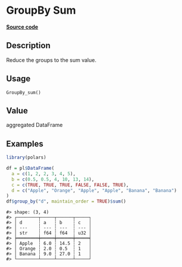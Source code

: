 

# GroupBy Sum

[**Source code**](https://github.com/pola-rs/r-polars/tree/741f9cd2614b3302a4d033bcae447425e1b91191/R/group_by.R#L228)

## Description

Reduce the groups to the sum value.

## Usage

<pre><code class='language-R'>GroupBy_sum()
</code></pre>

## Value

aggregated DataFrame

## Examples

``` r
library(polars)

df = pl$DataFrame(
  a = c(1, 2, 2, 3, 4, 5),
  b = c(0.5, 0.5, 4, 10, 13, 14),
  c = c(TRUE, TRUE, TRUE, FALSE, FALSE, TRUE),
  d = c("Apple", "Orange", "Apple", "Apple", "Banana", "Banana")
)
df$group_by("d", maintain_order = TRUE)$sum()
```

    #> shape: (3, 4)
    #> ┌────────┬─────┬──────┬─────┐
    #> │ d      ┆ a   ┆ b    ┆ c   │
    #> │ ---    ┆ --- ┆ ---  ┆ --- │
    #> │ str    ┆ f64 ┆ f64  ┆ u32 │
    #> ╞════════╪═════╪══════╪═════╡
    #> │ Apple  ┆ 6.0 ┆ 14.5 ┆ 2   │
    #> │ Orange ┆ 2.0 ┆ 0.5  ┆ 1   │
    #> │ Banana ┆ 9.0 ┆ 27.0 ┆ 1   │
    #> └────────┴─────┴──────┴─────┘
